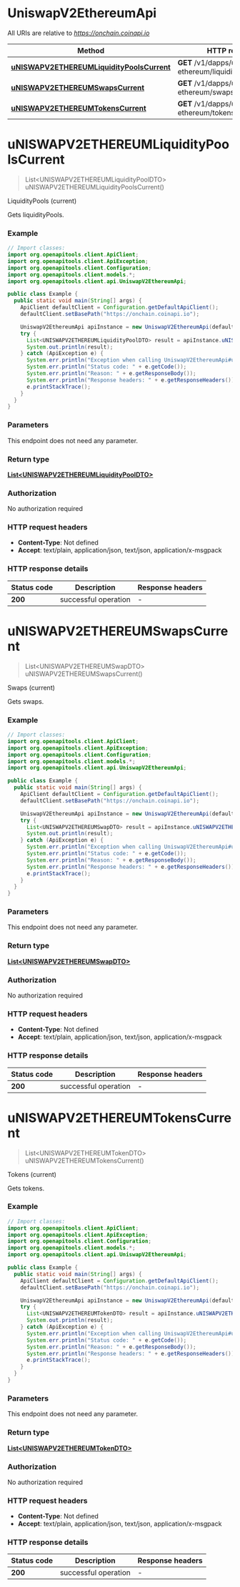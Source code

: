 # UniswapV2EthereumApi

All URIs are relative to *https://onchain.coinapi.io*

| Method | HTTP request | Description |
|------------- | ------------- | -------------|
| [**uNISWAPV2ETHEREUMLiquidityPoolsCurrent**](UniswapV2EthereumApi.md#uNISWAPV2ETHEREUMLiquidityPoolsCurrent) | **GET** /v1/dapps/uniswap-v2-ethereum/liquidityPools/current | LiquidityPools (current) |
| [**uNISWAPV2ETHEREUMSwapsCurrent**](UniswapV2EthereumApi.md#uNISWAPV2ETHEREUMSwapsCurrent) | **GET** /v1/dapps/uniswap-v2-ethereum/swaps/current | Swaps (current) |
| [**uNISWAPV2ETHEREUMTokensCurrent**](UniswapV2EthereumApi.md#uNISWAPV2ETHEREUMTokensCurrent) | **GET** /v1/dapps/uniswap-v2-ethereum/tokens/current | Tokens (current) |


<a id="uNISWAPV2ETHEREUMLiquidityPoolsCurrent"></a>
# **uNISWAPV2ETHEREUMLiquidityPoolsCurrent**
> List&lt;UNISWAPV2ETHEREUMLiquidityPoolDTO&gt; uNISWAPV2ETHEREUMLiquidityPoolsCurrent()

LiquidityPools (current)

Gets liquidityPools.

### Example
```java
// Import classes:
import org.openapitools.client.ApiClient;
import org.openapitools.client.ApiException;
import org.openapitools.client.Configuration;
import org.openapitools.client.models.*;
import org.openapitools.client.api.UniswapV2EthereumApi;

public class Example {
  public static void main(String[] args) {
    ApiClient defaultClient = Configuration.getDefaultApiClient();
    defaultClient.setBasePath("https://onchain.coinapi.io");

    UniswapV2EthereumApi apiInstance = new UniswapV2EthereumApi(defaultClient);
    try {
      List<UNISWAPV2ETHEREUMLiquidityPoolDTO> result = apiInstance.uNISWAPV2ETHEREUMLiquidityPoolsCurrent();
      System.out.println(result);
    } catch (ApiException e) {
      System.err.println("Exception when calling UniswapV2EthereumApi#uNISWAPV2ETHEREUMLiquidityPoolsCurrent");
      System.err.println("Status code: " + e.getCode());
      System.err.println("Reason: " + e.getResponseBody());
      System.err.println("Response headers: " + e.getResponseHeaders());
      e.printStackTrace();
    }
  }
}
```

### Parameters
This endpoint does not need any parameter.

### Return type

[**List&lt;UNISWAPV2ETHEREUMLiquidityPoolDTO&gt;**](UNISWAPV2ETHEREUMLiquidityPoolDTO.md)

### Authorization

No authorization required

### HTTP request headers

 - **Content-Type**: Not defined
 - **Accept**: text/plain, application/json, text/json, application/x-msgpack

### HTTP response details
| Status code | Description | Response headers |
|-------------|-------------|------------------|
| **200** | successful operation |  -  |

<a id="uNISWAPV2ETHEREUMSwapsCurrent"></a>
# **uNISWAPV2ETHEREUMSwapsCurrent**
> List&lt;UNISWAPV2ETHEREUMSwapDTO&gt; uNISWAPV2ETHEREUMSwapsCurrent()

Swaps (current)

Gets swaps.

### Example
```java
// Import classes:
import org.openapitools.client.ApiClient;
import org.openapitools.client.ApiException;
import org.openapitools.client.Configuration;
import org.openapitools.client.models.*;
import org.openapitools.client.api.UniswapV2EthereumApi;

public class Example {
  public static void main(String[] args) {
    ApiClient defaultClient = Configuration.getDefaultApiClient();
    defaultClient.setBasePath("https://onchain.coinapi.io");

    UniswapV2EthereumApi apiInstance = new UniswapV2EthereumApi(defaultClient);
    try {
      List<UNISWAPV2ETHEREUMSwapDTO> result = apiInstance.uNISWAPV2ETHEREUMSwapsCurrent();
      System.out.println(result);
    } catch (ApiException e) {
      System.err.println("Exception when calling UniswapV2EthereumApi#uNISWAPV2ETHEREUMSwapsCurrent");
      System.err.println("Status code: " + e.getCode());
      System.err.println("Reason: " + e.getResponseBody());
      System.err.println("Response headers: " + e.getResponseHeaders());
      e.printStackTrace();
    }
  }
}
```

### Parameters
This endpoint does not need any parameter.

### Return type

[**List&lt;UNISWAPV2ETHEREUMSwapDTO&gt;**](UNISWAPV2ETHEREUMSwapDTO.md)

### Authorization

No authorization required

### HTTP request headers

 - **Content-Type**: Not defined
 - **Accept**: text/plain, application/json, text/json, application/x-msgpack

### HTTP response details
| Status code | Description | Response headers |
|-------------|-------------|------------------|
| **200** | successful operation |  -  |

<a id="uNISWAPV2ETHEREUMTokensCurrent"></a>
# **uNISWAPV2ETHEREUMTokensCurrent**
> List&lt;UNISWAPV2ETHEREUMTokenDTO&gt; uNISWAPV2ETHEREUMTokensCurrent()

Tokens (current)

Gets tokens.

### Example
```java
// Import classes:
import org.openapitools.client.ApiClient;
import org.openapitools.client.ApiException;
import org.openapitools.client.Configuration;
import org.openapitools.client.models.*;
import org.openapitools.client.api.UniswapV2EthereumApi;

public class Example {
  public static void main(String[] args) {
    ApiClient defaultClient = Configuration.getDefaultApiClient();
    defaultClient.setBasePath("https://onchain.coinapi.io");

    UniswapV2EthereumApi apiInstance = new UniswapV2EthereumApi(defaultClient);
    try {
      List<UNISWAPV2ETHEREUMTokenDTO> result = apiInstance.uNISWAPV2ETHEREUMTokensCurrent();
      System.out.println(result);
    } catch (ApiException e) {
      System.err.println("Exception when calling UniswapV2EthereumApi#uNISWAPV2ETHEREUMTokensCurrent");
      System.err.println("Status code: " + e.getCode());
      System.err.println("Reason: " + e.getResponseBody());
      System.err.println("Response headers: " + e.getResponseHeaders());
      e.printStackTrace();
    }
  }
}
```

### Parameters
This endpoint does not need any parameter.

### Return type

[**List&lt;UNISWAPV2ETHEREUMTokenDTO&gt;**](UNISWAPV2ETHEREUMTokenDTO.md)

### Authorization

No authorization required

### HTTP request headers

 - **Content-Type**: Not defined
 - **Accept**: text/plain, application/json, text/json, application/x-msgpack

### HTTP response details
| Status code | Description | Response headers |
|-------------|-------------|------------------|
| **200** | successful operation |  -  |

